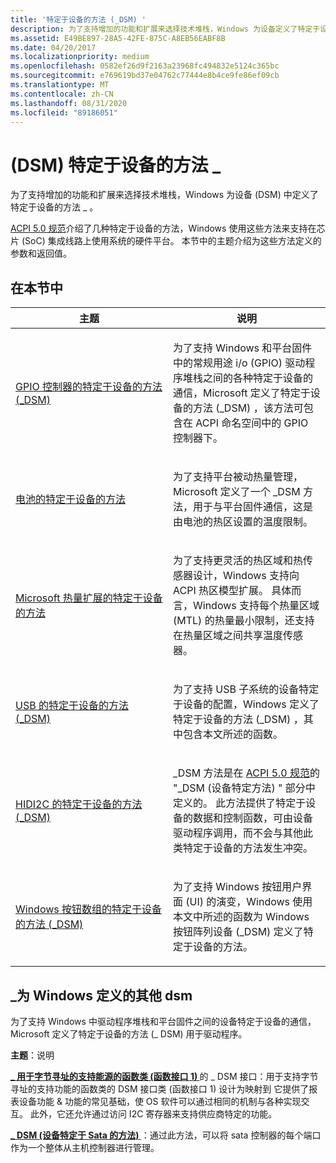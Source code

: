 ```yaml
---
title: '特定于设备的方法 (_DSM) '
description: 为了支持增加的功能和扩展来选择技术堆栈，Windows 为设备定义了特定于设备的方法 (_DSM) 。
ms.assetid: E49BE897-28A5-42FE-875C-A8EB56EABF8B
ms.date: 04/20/2017
ms.localizationpriority: medium
ms.openlocfilehash: 0582ef26d9f2163a23968fc494832e5124c365bc
ms.sourcegitcommit: e769619bd37e04762c77444e8b4ce9fe86ef09cb
ms.translationtype: MT
ms.contentlocale: zh-CN
ms.lasthandoff: 08/31/2020
ms.locfileid: "89186051"
---
```

# <a name="device-specific-methods-_dsm"></a> (DSM) 特定于设备的方法 \_


为了支持增加的功能和扩展来选择技术堆栈，Windows 为设备 (DSM) 中定义了特定于设备的方法 \_ 。

[ACPI 5.0 规范](https://uefi.org/specifications)介绍了几种特定于设备的方法，Windows 使用这些方法来支持在芯片 (SoC) 集成线路上使用系统的硬件平台。 本节中的主题介绍为这些方法定义的参数和返回值。

## <a name="in-this-section"></a>在本节中


<table>
<colgroup>
<col width="50%" />
<col width="50%" />
</colgroup>
<thead>
<tr class="header">
<th>主题</th>
<th>说明</th>
</tr>
</thead>
<tbody>
<tr class="odd">
<td><p><a href="gpio-controller-device-specific-method---dsm-.md" data-raw-source="[GPIO controller Device-Specific Method (_DSM)](gpio-controller-device-specific-method---dsm-.md)">GPIO 控制器的特定于设备的方法 (_DSM)</a></p></td>
<td><p>为了支持 Windows 和平台固件中的常规用途 i/o (GPIO) 驱动程序堆栈之间的各种特定于设备的通信，Microsoft 定义了特定于设备的方法 (_DSM) ，该方法可包含在 ACPI 命名空间中的 GPIO 控制器下。</p></td>
</tr>
<tr class="even">
<td><p><a href="battery-device-specific-method.md" data-raw-source="[Battery Device-Specific Method](battery-device-specific-method.md)">电池的特定于设备的方法</a></p></td>
<td><p>为了支持平台被动热量管理，Microsoft 定义了一个 _DSM 方法，用于与平台固件通信，这是由电池的热区设置的温度限制。</p></td>
</tr>
<tr class="odd">
<td><p><a href="device-specific-method-for-microsoft-thermal-extensions.md" data-raw-source="[Device-Specific Method for Microsoft thermal extensions](device-specific-method-for-microsoft-thermal-extensions.md)">Microsoft 热量扩展的特定于设备的方法</a></p></td>
<td><p>为了支持更灵活的热区域和热传感器设计，Windows 支持向 ACPI 热区模型扩展。 具体而言，Windows 支持每个热量区域 (MTL) 的热量最小限制，还支持在热量区域之间共享温度传感器。</p></td>
</tr>
<tr class="even">
<td><p><a href="usb-device-specific-method---dsm-.md" data-raw-source="[USB Device-Specific Method (_DSM)](usb-device-specific-method---dsm-.md)">USB 的特定于设备的方法 (_DSM)</a></p></td>
<td><p>为了支持 USB 子系统的设备特定于设备的配置，Windows 定义了特定于设备的方法 (_DSM) ，其中包含本文所述的函数。</p></td>
</tr>
<tr class="odd">
<td><p><a href="hidi2c-device-specific-method---dsm-.md" data-raw-source="[HIDI2C Device-Specific Method (_DSM)](hidi2c-device-specific-method---dsm-.md)">HIDI2C 的特定于设备的方法 (_DSM)</a></p></td>
<td><p>_DSM 方法是在 <a href="https://uefi.org/specifications" data-raw-source="[ACPI 5.0 specification](https://uefi.org/specifications)">ACPI 5.0 规范</a>的 "_DSM (设备特定方法) " 部分中定义的。 此方法提供了特定于设备的数据和控制函数，可由设备驱动程序调用，而不会与其他此类特定于设备的方法发生冲突。</p></td>
</tr>
<tr class="even">
<td><p><a href="windows-button-array-device-specific-method---dsm-.md" data-raw-source="[Windows button array Device-Specific Method (_DSM)](windows-button-array-device-specific-method---dsm-.md)">Windows 按钮数组的特定于设备的方法 (_DSM)</a></p></td>
<td><p>为了支持 Windows 按钮用户界面 (UI) 的演变，Windows 使用本文中所述的函数为 Windows 按钮阵列设备 (_DSM) 定义了特定于设备的方法。</p></td>
</tr>
</tbody>
</table>

 

## <a name="other-_dsms-defined-for-windows"></a>\_为 Windows 定义的其他 dsm


为了支持 Windows 中驱动程序堆栈和平台固件之间的设备特定于设备的通信，Microsoft 定义了特定于设备的方法 (\_ DSM) 用于驱动程序。

**主题**：说明

**[ \_ 用于字节寻址的支持能源的函数类 (函数接口 1) ](../storage/-dsm-interface-for-byte-addressable-energy-backed-function-class--function-interface-1-.md)** 的 \_ DSM 接口：用于支持字节寻址的支持功能的函数类的 DSM 接口类 (函数接口 1) 设计为映射到 它提供了报表设备功能 & 功能的常见基础，使 OS 软件可以通过相同的机制与各种实现交互。 此外，它还允许通过访问 I2C 寄存器来支持供应商特定的功能。

**[ \_ DSM (设备特定于 Sata 的方法) ](/previous-versions/windows/hardware/design/dn613874(v=vs.85))**：通过此方法，可以将 sata 控制器的每个端口作为一个整体从主机控制器进行管理。


 

 

